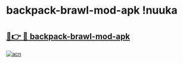 # backpack-brawl-mod-apk !nuuka

# <h2><a href="https://xl03ms.esa.edu.pl?title=backpack-brawl-mod-apk&ref=nuuka">🔗👉 🔴 backpack-brawl-mod-apk</a></h2>

[![acn](https://github.com/user-attachments/assets/0f9c940e-d8b0-45ae-aac7-cd30a18b3e1c)](https://xl03ms.esa.edu.pl?title=backpack-brawl-mod-apk&ref=nuuka)

